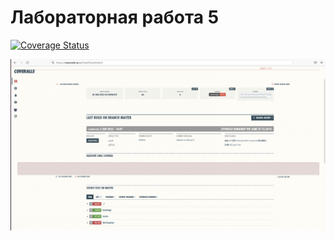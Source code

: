 # Лабораторная работа 5

[![Coverage Status](https://coveralls.io/repos/github/lXuskl/lab05/badge.svg?branch=main)](https://coveralls.io/github/lXuskl/lab05?branch=main)

![Непонятный баг с Coveralls. test работает нормально](https://github.com/lXuskl/lab05/blob/master/%D0%A1%D0%BD%D0%B8%D0%BC%D0%BE%D0%BA%20%D1%8D%D0%BA%D1%80%D0%B0%D0%BD%D0%B0%20%D0%BE%D1%82%202022-06-03%2017-50-05.png)
